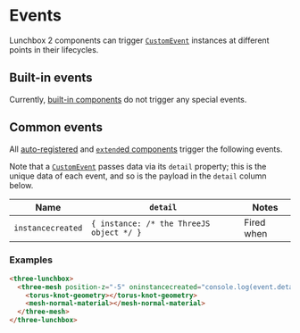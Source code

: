 # Events

Lunchbox 2 components can trigger [`CustomEvent`](https://developer.mozilla.org/en-US/docs/Web/API/CustomEvent) instances at different points in their lifecycles.

## Built-in events

Currently, [built-in components](/component-guide.html#built-in-components) do not trigger any special events.

## Common events

All [auto-registered](/component-guide.html#auto-registered-components) and [`extend`ed components](/component-guide.html#custom-components-via-extend) trigger the following events. 

Note that a [`CustomEvent`](https://developer.mozilla.org/en-US/docs/Web/API/CustomEvent) passes data via its `detail` property; this is the unique data of each event, and so is the payload in the `detail` column below.

| Name              | `detail`                                 | Notes      |
| ----------------- | ---------------------------------------- | ---------- |
| `instancecreated` | `{ instance: /* the ThreeJS object */ }` | Fired when |

### Examples

```html
<three-lunchbox>
  <three-mesh position-z="-5" oninstancecreated="console.log(event.detail)">
    <torus-knot-geometry></torus-knot-geometry>
    <mesh-normal-material></mesh-normal-material>
  </three-mesh>
</three-lunchbox>
```

<three-lunchbox>
  <three-mesh position-z="-5" oninstancecreated="console.log('zzz')">
    <torus-knot-geometry></torus-knot-geometry>
    <mesh-normal-material></mesh-normal-material>
  </three-mesh>
</three-lunchbox>

